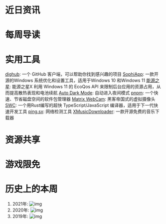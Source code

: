 # 近日资讯

# 每周导读


# 实用工具

[dighub](https://github.com/maxiee/dighub): 一个 GitHub 客户端，可以帮助你找到感兴趣的项目
[SophiApp](https://github.com/Sophia-Community/SophiApp): 一款开源的Windows 系统优化和设置工具，适用于Windows 10 和Windows 11
[能源之星](https://github.com/imbushuo/EnergyStar): 能源之星X 利用 Windows 11 的 EcoQos API 来限制后台应用的资源占用，从而提高散热表现和电池续航
[Auto Dark Mode](https://github.com/AutoDarkMode/Windows-Auto-Night-Mode): 自动进入夜间模式
[pnpm](https://github.com/pnpm/pnpm): 一个快速、节省磁盘空间的软件包管理器
[Matrix WebCam](https://github.com/joschuck/matrix-webcam): 黑客帝国式的虚拟摄像头
[SWC](https://github.com/swc-project/swc): 一个用Rust编写的超快 TypeScript/JavaScript 编译器，适用于下一代快速开发工具
[ping.sx](https://ping.sx/ping): 网络检测工具
[XMusicDownloader](https://github.com/jadepeng/XMusicDownloader): 一款开源免费的音乐下载器

# 资源共享

# 游戏限免

# 历史上的本周

1. 2021年: []()
![img]()
2. 2020年: []()
![img]()
3. 2019年: []()
![img]()

